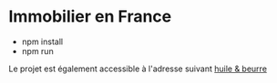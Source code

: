 # Immobilier en France

* npm install
* npm run

Le projet est également accessible à l'adresse suivant [huile & beurre](http://www.huileetbeurre.herokuapp.com)
